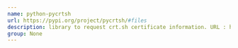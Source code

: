 ```yaml
---
name: python-pycrtsh
url: https://pypi.org/project/pycrtsh/#files
description: library to request crt.sh certificate information. URL : https://pypi.org/project/pycrtsh/#files Groups : None
group: None
---
```

